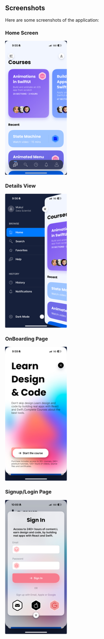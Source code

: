 ## Screenshots

Here are some screenshots of the application:

### Home Screen
<img src="assets/home.jpeg" alt="Home Screen" width="200" />

### Details View
<img src="assets/details.jpeg" alt="Home Screen" width="200" />

### OnBoarding Page
<img src="assets/onbaording.jpeg" alt="Home Screen" width="200" />


### Signup/Login Page
<img src="assets/signup.jpeg" alt="Home Screen" width="200" />